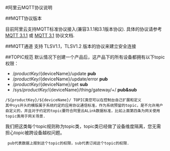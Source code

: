 #阿里云MQTT协议说明

##MQTT协议版本

 目前阿里云支持MQTT标准协议接入(兼容3.1.1和3.1版本协议).
 具体的协议请参考 [MQTT 3.1.1](http://mqtt.org) 或 [MQTT 3.1](http://public.dhe.ibm.com/software/dw/webservices/ws-mqtt/mqtt-v3r1.html) 协议文档.

##MQTT通道
 支持 TLSV1.1，TLSV1.2 版本的协议来建立安全连接
 
##TOPIC规范
默认情况下创建一个产品后，这产品下的所有设备都拥有以下topic权限：
   * /${productKey}/${deviceName}/update       **pub**
   * /${productKey}/${deviceName}/update/error **pub**
   * /${productKey}/${deviceName}/get          **sub**
   * /sys/${productKey}/${deviceName}/thing/gateway/+/  **pub&sub**
   
```
/${productKey}/${deviceName}/ TOPIC类您可以在控制台自己扩展和定义
其中sys开头的模版属于系统约定的应用协议通信标准，作为系统预留的topic，是不允许用户自定义的，并且对于约定的topic要符合阿里云ALink数据标准，比如上面第四条为网关使用topic类用于网关场景.
```
   
   我们把这类每个topic规则称为topic类，topic类已经做了设备维度隔离，您无需担心topic被跨设备越权问题。
   
```
 pub代表数据上报到这个topic的权限，sub代表订阅这个topic的权限.
```
